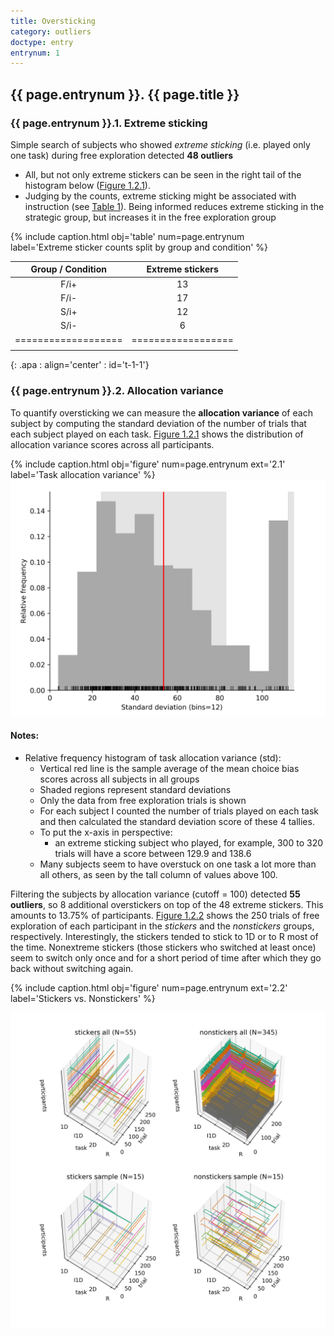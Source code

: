 ```yaml
---
title: Oversticking
category: outliers
doctype: entry
entrynum: 1
---
```


<a id="{{ page.entrynum }}"></a>
## {{ page.entrynum }}. {{ page.title }}
### {{ page.entrynum }}.1. Extreme sticking
Simple search of subjects who showed *extreme sticking* (i.e. played only one task) during free exploration detected **48 outliers**
- All, but not only extreme stickers can be seen in the right tail of the histogram below ([Figure 1.2.1](#f-1-2-1)).
- Judging by the counts, extreme sticking might be associated with instruction (see [Table 1](#t-1)). Being informed reduces extreme sticking in the strategic group, but increases it in the free exploration group

{% include caption.html 
    obj='table'
    num=page.entrynum  
    label='Extreme sticker counts split by group and condition' %}

| Group / Condition | Extreme stickers |
|:-----------------:|:----------------:|
|        F/i+       |        13        |
|        F/i-       |        17        |
|        S/i+       |        12        |
|        S/i-       |         6        |
|===================|==================|
|                   |                  |
{: .apa : align='center' : id='t-1-1'}


### {{ page.entrynum }}.2. Allocation variance

To quantify oversticking we can measure the **allocation variance** of each subject by computing the standard deviation of the number of trials that each subject played on each task. [Figure 1.2.1](#f-1-2-1) shows the distribution of allocation variance scores across all participants.

{% include caption.html 
    obj='figure' 
    num=page.entrynum 
    ext='2.1' 
    label='Task allocation variance' %}
[![allocation_variance_raw](/img/task_allocation_variance_raw.jpg)](/img/task_allocation_variance_raw.jpg)

#### Notes:
- Relative frequency histogram of task allocation variance (std):
    - Vertical red line is the sample average of the mean choice bias scores across all subjects in all groups
    - Shaded regions represent standard deviations
    - Only the data from  free exploration trials is shown
    - For each subject I counted the number of trials played on each task and then calculated the standard deviation score of these 4 tallies.
    - To put the x-axis in perspective:
        - an extreme sticking subject who played, for example, 300 to 320 trials will have a score between 129.9 and 138.6
    - Many subjects seem to have overstuck on one task a lot more than all others, as seen by the tall column of values above 100.

Filtering the subjects by allocation variance (cutoff = 100) detected **55 outliers**, so 8 additional overstickers on top of the 48 extreme stickers. This amounts to 13.75% of participants. [Figure 1.2.2](#f-1-2-2) shows the 250 trials of free exploration of each participant in the *stickers* and the *nonstickers* groups, respectively.  Interestingly, the stickers tended to stick to 1D or to R most of the time. Nonextreme stickers (those stickers who switched at least once) seem to switch only once and for a short period of time after which they go back without switching again. 

{% include caption.html 
    obj='figure' 
    num=page.entrynum 
    ext='2.2' 
    label='Stickers vs. Nonstickers' %}
    
[![allocation_variance_raw](/img/stickers_nonstickers.jpg)](/img/stickers_nonstickers.jpg)
